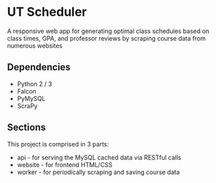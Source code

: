 # UT Scheduler
A responsive web app for generating optimal class schedules based on class times, GPA, and professor reviews by scraping course data from numerous websites

## Dependencies
- Python 2 / 3
- Falcon
- PyMySQL
- ScraPy

## Sections
This project is comprised in 3 parts:
- api - for serving the MySQL cached data via RESTful calls
- website - for frontend HTML/CSS
- worker - for periodically scraping and saving course data
